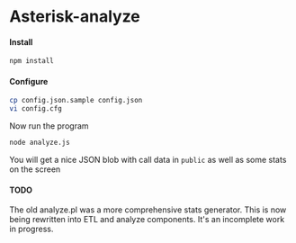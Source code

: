 # Asterisk-analyze


#### Install

```bash
npm install
```

#### Configure
```bash
cp config.json.sample config.json
vi config.cfg
```

Now run the program
```bash
node analyze.js
```

You will get a nice JSON blob with call data in ```public``` as well as some stats on the screen

#### TODO

The old analyze.pl was a more comprehensive stats generator.  This is now being rewritten into ETL and analyze components.  It's an incomplete work in progress.


